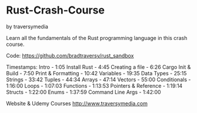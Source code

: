 # Rust-Crash-Course

by traversymedia

Learn all the fundamentals of the Rust programming language in this crash course.

Code: https://github.com/bradtraversy/rust_sandbox

Timestamps:
Intro - 1:05
Install Rust - 4:45
Creating a file - 6:26
Cargo Init & Build - 7:50
Print & Formatting - 10:42
Variables - 19:35
Data Types - 25:15
Strings - 33:42
Tuples - 44:34
Arrays - 47:14
Vectors - 55:00
Conditionals - 1:16:00
Loops - 1:07:03
Functions - 1:13:53
Pointers & Reference - 1:19:14
Structs - 1:22:00
Enums - 1:37:59
Command Line Args - 1:42:00

Website & Udemy Courses
http://www.traversymedia.com
